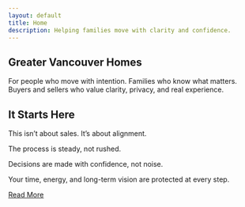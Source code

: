 ```yaml
---
layout: default
title: Home
description: Helping families move with clarity and confidence.
---
```


<section class="hero">
  <div class="hero-overlay">
    <div class="hero-text">
      <h1>Greater Vancouver Homes</h1>
      <p>
        For people who move with intention. Families who know what matters.<br>
        Buyers and sellers who value clarity, privacy, and real experience.
      </p>
    </div>
  </div>
</section>

<section class="intro">
  <div class="container">
    <h2>It Starts Here</h2>
    <p>This isn’t about sales. It’s about alignment.</p>
    <p>The process is steady, not rushed.</p>
    <p>Decisions are made with confidence, not noise.</p>
    <p>Your time, energy, and long-term vision are protected at every step.</p>
    <a class="read-more" href="/about/">Read More</a>
  </div>
</section>
